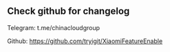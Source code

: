 ## Check github for changelog

Telegram:
t.me/chinacloudgroup

Github:
https://github.com/tryigit/XiaomiFeatureEnable
